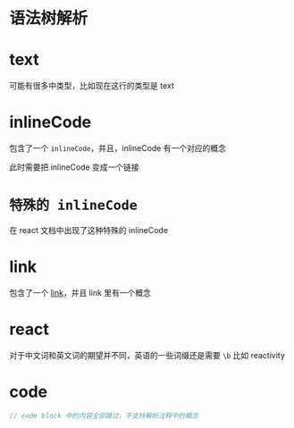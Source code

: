 # 语法树解析




# text

可能有很多中类型，比如现在这行的类型是 text

# inlineCode

包含了一个 `inlineCode`，并且，inlineCode 有一个对应的概念

此时需要把 inlineCode 变成一个链接

# `特殊的 inlineCode`

在 react 文档中出现了这种特殊的 inlineCode

# link

包含了一个 [link](link.md)，并且 link 里有一个概念

# react

对于中文词和英文词的期望并不同，英语的一些词缀还是需要 `\b` 比如 reactivity

# code

```js
// code block 中的内容全部跳过，不支持解析注释中的概念
```

